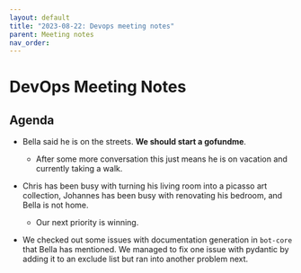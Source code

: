 ```yaml
---
layout: default
title: "2023-08-22: Devops meeting notes"
parent: Meeting notes
nav_order:
---
```


# DevOps Meeting Notes


<!--

Useful links

- Infra open issues: https://github.com/python-discord/infra/issues

- infra open pull requests: https://github.com/python-discord/infra/pulls

- *If* any open issue or pull request needs discussion, why was the existing
  asynchronous logged communication over GitHub insufficient?

-->


## Agenda

- Bella said he is on the streets. **We should start a gofundme**.

  - After some more conversation this just means he is on vacation and currently
    taking a walk.

- Chris has been busy with turning his living room into a picasso art
  collection, Johannes has been busy with renovating his bedroom, and Bella is
  not home.

  - Our next priority is winning.

- We checked out some issues with documentation generation in `bot-core` that
  Bella has mentioned. We managed to fix one issue with pydantic by adding it to
  an exclude list but ran into another problem next.


<!-- vim: set textwidth=80 sw=2 ts=2: -->
